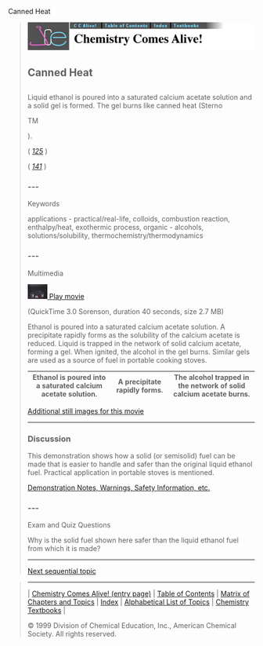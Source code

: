 





 Canned Heat
 



> ![Chemistry Comes Alive!](ccahead.gif)
> 
> 
> 
> 
> 
> 
> 
> 
> 
> ## Canned Heat
> 
> 
> 
> 
> 
> ## 
> 
> 
> 
> 
> 
>  Liquid ethanol is poured into a saturated calcium acetate solution
and a solid gel is formed. The gel burns like canned heat
(Sterno
>  
> TM 
> 
>  ).
>  
> 
> 
> 
> 
> 
> 
>  (
>  [*125*](CRED125.HTM)
>  )
>  
> 
> 
> 
> 
> 
>  (
>  [*141*](CRED141.HTM)
>  )
>  
> 
> 
> 
> 
> ### ---
> 
> 
>  Keywords
> 
> 
> 
> 
>  applications - practical/real-life, colloids, combustion reaction, 
enthalpy/heat, exothermic process, organic - alcohols, 
solutions/solubility, thermochemistry/thermodynamics
>  
> 
> 
> 
> 
> ### ---
> 
> 
>  Multimedia
> 
> 
> 
> 
> 
> 
> 
> 
> [![](0.JPG)
>  Play movie](../../MVHTM/CANHEAT/CANHEAT.HTM) 
> 
> 
> 
>  (QuickTime 3.0 Sorenson, duration 40 seconds, size 2.7 MB)
>  
> 
> 
> 
>  Ethanol is poured into a saturated calcium acetate solution. A precipitate rapidly forms as the solubility of the calcium acetate is reduced. Liquid is trapped in the network of solid calcium acetate, forming a gel. When ignited, the alcohol in the gel burns. Similar gels are used as a source of fuel in portable cooking stoves.
>  
> 
> 
> 
> 
> | Ethanol is poured into a saturated calcium acetate solution. | A precipitate rapidly forms. | The alcohol trapped in the network of solid calcium acetate burns. |
> | --- | --- | --- |
> 
> 
> 
> 
> 
> 
> [Additional still images
for this movie](../../STHTM/CANHEAT/CANHEAT.HTM) 
> 
> 
> 
> 
> 
> ---
> 
> 
> 
> 
> ### Discussion
> 
> 
> 
> 
>  This demonstration shows how a solid (or semisolid) fuel can be made 
that is easier to handle and safer than the original liquid ethanol fuel. 
Practical application in portable stoves is mentioned.
>  
> 
> 
> 
> 
> 
> 
> [Demonstration Notes, Warnings, Safety Information, etc.](SAFETY.HTM) 
> 
> 
> 
> 
> 
> ### ---
> 
> 
>  Exam and Quiz Questions
> 
> 
> 
> 
>  Why is the solid fuel shown here safer than the liquid ethanol fuel from which it is made?
>  
> 
> 
> 
> 
> 
> 
> ---
> 
> 
> 
> 
> [Next sequential topic](../../MAIN/ENTROPY/PAGE1.HTM)



> ---
> 
> 
>  |
>  [Chemistry Comes Alive! (entry page)](../../INDEX.HTM) 
>  |
>  [Table of Contents](../../CONTENTS.HTM) 
>  |
>  [Matrix of Chapters and Topics](../../MATRIX.HTM) 
>  |
>  [Index](../../WORDS.HTM) 
>  |
>  [Alphabetical List of Topics](../../ALPHATOP.HTM) 
>  |
>  [Chemistry Textbooks](../../BOOKS.HTM) 
>  |
>  
>  © 1999 Division of Chemical Education, Inc.,
American Chemical Society. All rights reserved.






